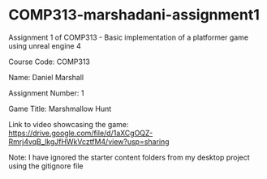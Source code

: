 # COMP313-marshadani-assignment1
Assignment 1 of COMP313 - Basic implementation of a platformer game using unreal engine 4

Course Code: COMP313

Name: Daniel Marshall

Assignment Number: 1

Game Title: Marshmallow Hunt

Link to video showcasing the game: https://drive.google.com/file/d/1aXCgOQZ-Rmrj4vqB_lkgJfHWkVcztfM4/view?usp=sharing

Note: I have ignored the starter content folders from my desktop project using the gitignore file
